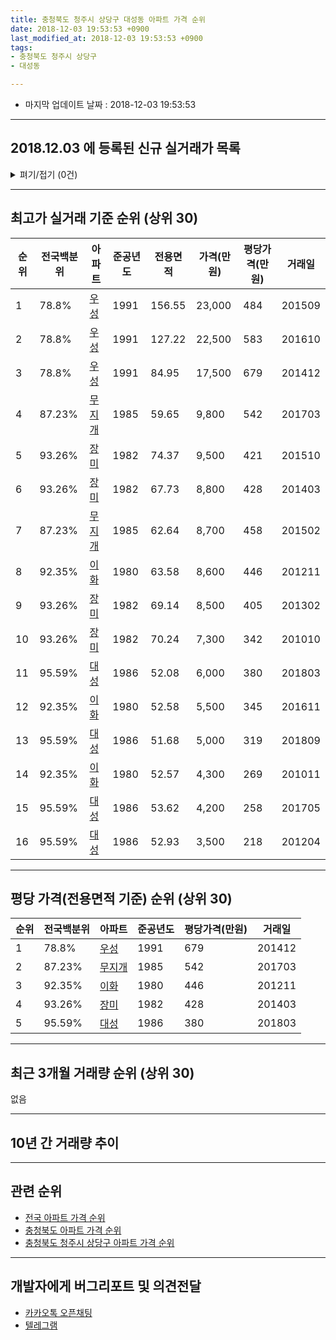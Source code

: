 ```yaml
---
title: 충청북도 청주시 상당구 대성동 아파트 가격 순위
date: 2018-12-03 19:53:53 +0900
last_modified_at: 2018-12-03 19:53:53 +0900
tags:
- 충청북도 청주시 상당구
- 대성동

---
```


* 마지막 업데이트 날짜 : 2018-12-03 19:53:53

---

## 2018.12.03 에 등록된 신규 실거래가 목록

<details>
<summary>펴기/접기 (0건)</summary>
<div markdown="1">

|아파트|전국백분위|준공년도|전용면적|가격(만원)|평당가격(만원)|거래일|
|---|---|---|---|---|---|---|
|없음|||||||


</div>
</details>

---

## 최고가 실거래 기준 순위 (상위 30)


|순위|전국백분위|아파트|준공년도|전용면적|가격(만원)|평당가격(만원)|거래일|
|---|---|---|---|---|---|---|---|
|1|78.8%|[우성](https://search.naver.com/search.naver?query=%EC%B6%A9%EC%B2%AD%EB%B6%81%EB%8F%84+%EC%B2%AD%EC%A3%BC%EC%8B%9C+%EC%83%81%EB%8B%B9%EA%B5%AC+%EB%8C%80%EC%84%B1%EB%8F%99+%EC%9A%B0%EC%84%B1)|1991|156.55|23,000|484|201509|
|2|78.8%|[우성](https://search.naver.com/search.naver?query=%EC%B6%A9%EC%B2%AD%EB%B6%81%EB%8F%84+%EC%B2%AD%EC%A3%BC%EC%8B%9C+%EC%83%81%EB%8B%B9%EA%B5%AC+%EB%8C%80%EC%84%B1%EB%8F%99+%EC%9A%B0%EC%84%B1)|1991|127.22|22,500|583|201610|
|3|78.8%|[우성](https://search.naver.com/search.naver?query=%EC%B6%A9%EC%B2%AD%EB%B6%81%EB%8F%84+%EC%B2%AD%EC%A3%BC%EC%8B%9C+%EC%83%81%EB%8B%B9%EA%B5%AC+%EB%8C%80%EC%84%B1%EB%8F%99+%EC%9A%B0%EC%84%B1)|1991|84.95|17,500|679|201412|
|4|87.23%|[무지개](https://search.naver.com/search.naver?query=%EC%B6%A9%EC%B2%AD%EB%B6%81%EB%8F%84+%EC%B2%AD%EC%A3%BC%EC%8B%9C+%EC%83%81%EB%8B%B9%EA%B5%AC+%EB%8C%80%EC%84%B1%EB%8F%99+%EB%AC%B4%EC%A7%80%EA%B0%9C)|1985|59.65|9,800|542|201703|
|5|93.26%|[장미](https://search.naver.com/search.naver?query=%EC%B6%A9%EC%B2%AD%EB%B6%81%EB%8F%84+%EC%B2%AD%EC%A3%BC%EC%8B%9C+%EC%83%81%EB%8B%B9%EA%B5%AC+%EB%8C%80%EC%84%B1%EB%8F%99+%EC%9E%A5%EB%AF%B8)|1982|74.37|9,500|421|201510|
|6|93.26%|[장미](https://search.naver.com/search.naver?query=%EC%B6%A9%EC%B2%AD%EB%B6%81%EB%8F%84+%EC%B2%AD%EC%A3%BC%EC%8B%9C+%EC%83%81%EB%8B%B9%EA%B5%AC+%EB%8C%80%EC%84%B1%EB%8F%99+%EC%9E%A5%EB%AF%B8)|1982|67.73|8,800|428|201403|
|7|87.23%|[무지개](https://search.naver.com/search.naver?query=%EC%B6%A9%EC%B2%AD%EB%B6%81%EB%8F%84+%EC%B2%AD%EC%A3%BC%EC%8B%9C+%EC%83%81%EB%8B%B9%EA%B5%AC+%EB%8C%80%EC%84%B1%EB%8F%99+%EB%AC%B4%EC%A7%80%EA%B0%9C)|1985|62.64|8,700|458|201502|
|8|92.35%|[이화](https://search.naver.com/search.naver?query=%EC%B6%A9%EC%B2%AD%EB%B6%81%EB%8F%84+%EC%B2%AD%EC%A3%BC%EC%8B%9C+%EC%83%81%EB%8B%B9%EA%B5%AC+%EB%8C%80%EC%84%B1%EB%8F%99+%EC%9D%B4%ED%99%94)|1980|63.58|8,600|446|201211|
|9|93.26%|[장미](https://search.naver.com/search.naver?query=%EC%B6%A9%EC%B2%AD%EB%B6%81%EB%8F%84+%EC%B2%AD%EC%A3%BC%EC%8B%9C+%EC%83%81%EB%8B%B9%EA%B5%AC+%EB%8C%80%EC%84%B1%EB%8F%99+%EC%9E%A5%EB%AF%B8)|1982|69.14|8,500|405|201302|
|10|93.26%|[장미](https://search.naver.com/search.naver?query=%EC%B6%A9%EC%B2%AD%EB%B6%81%EB%8F%84+%EC%B2%AD%EC%A3%BC%EC%8B%9C+%EC%83%81%EB%8B%B9%EA%B5%AC+%EB%8C%80%EC%84%B1%EB%8F%99+%EC%9E%A5%EB%AF%B8)|1982|70.24|7,300|342|201010|
|11|95.59%|[대성](https://search.naver.com/search.naver?query=%EC%B6%A9%EC%B2%AD%EB%B6%81%EB%8F%84+%EC%B2%AD%EC%A3%BC%EC%8B%9C+%EC%83%81%EB%8B%B9%EA%B5%AC+%EB%8C%80%EC%84%B1%EB%8F%99+%EB%8C%80%EC%84%B1)|1986|52.08|6,000|380|201803|
|12|92.35%|[이화](https://search.naver.com/search.naver?query=%EC%B6%A9%EC%B2%AD%EB%B6%81%EB%8F%84+%EC%B2%AD%EC%A3%BC%EC%8B%9C+%EC%83%81%EB%8B%B9%EA%B5%AC+%EB%8C%80%EC%84%B1%EB%8F%99+%EC%9D%B4%ED%99%94)|1980|52.58|5,500|345|201611|
|13|95.59%|[대성](https://search.naver.com/search.naver?query=%EC%B6%A9%EC%B2%AD%EB%B6%81%EB%8F%84+%EC%B2%AD%EC%A3%BC%EC%8B%9C+%EC%83%81%EB%8B%B9%EA%B5%AC+%EB%8C%80%EC%84%B1%EB%8F%99+%EB%8C%80%EC%84%B1)|1986|51.68|5,000|319|201809|
|14|92.35%|[이화](https://search.naver.com/search.naver?query=%EC%B6%A9%EC%B2%AD%EB%B6%81%EB%8F%84+%EC%B2%AD%EC%A3%BC%EC%8B%9C+%EC%83%81%EB%8B%B9%EA%B5%AC+%EB%8C%80%EC%84%B1%EB%8F%99+%EC%9D%B4%ED%99%94)|1980|52.57|4,300|269|201011|
|15|95.59%|[대성](https://search.naver.com/search.naver?query=%EC%B6%A9%EC%B2%AD%EB%B6%81%EB%8F%84+%EC%B2%AD%EC%A3%BC%EC%8B%9C+%EC%83%81%EB%8B%B9%EA%B5%AC+%EB%8C%80%EC%84%B1%EB%8F%99+%EB%8C%80%EC%84%B1)|1986|53.62|4,200|258|201705|
|16|95.59%|[대성](https://search.naver.com/search.naver?query=%EC%B6%A9%EC%B2%AD%EB%B6%81%EB%8F%84+%EC%B2%AD%EC%A3%BC%EC%8B%9C+%EC%83%81%EB%8B%B9%EA%B5%AC+%EB%8C%80%EC%84%B1%EB%8F%99+%EB%8C%80%EC%84%B1)|1986|52.93|3,500|218|201204|


---

## 평당 가격(전용면적 기준) 순위 (상위 30)


|순위|전국백분위|아파트|준공년도|평당가격(만원)|거래일|
|---|---|---|---|---|---|
|1|78.8%|[우성](https://search.naver.com/search.naver?query=%EC%B6%A9%EC%B2%AD%EB%B6%81%EB%8F%84+%EC%B2%AD%EC%A3%BC%EC%8B%9C+%EC%83%81%EB%8B%B9%EA%B5%AC+%EB%8C%80%EC%84%B1%EB%8F%99+%EC%9A%B0%EC%84%B1)|1991|679|201412|
|2|87.23%|[무지개](https://search.naver.com/search.naver?query=%EC%B6%A9%EC%B2%AD%EB%B6%81%EB%8F%84+%EC%B2%AD%EC%A3%BC%EC%8B%9C+%EC%83%81%EB%8B%B9%EA%B5%AC+%EB%8C%80%EC%84%B1%EB%8F%99+%EB%AC%B4%EC%A7%80%EA%B0%9C)|1985|542|201703|
|3|92.35%|[이화](https://search.naver.com/search.naver?query=%EC%B6%A9%EC%B2%AD%EB%B6%81%EB%8F%84+%EC%B2%AD%EC%A3%BC%EC%8B%9C+%EC%83%81%EB%8B%B9%EA%B5%AC+%EB%8C%80%EC%84%B1%EB%8F%99+%EC%9D%B4%ED%99%94)|1980|446|201211|
|4|93.26%|[장미](https://search.naver.com/search.naver?query=%EC%B6%A9%EC%B2%AD%EB%B6%81%EB%8F%84+%EC%B2%AD%EC%A3%BC%EC%8B%9C+%EC%83%81%EB%8B%B9%EA%B5%AC+%EB%8C%80%EC%84%B1%EB%8F%99+%EC%9E%A5%EB%AF%B8)|1982|428|201403|
|5|95.59%|[대성](https://search.naver.com/search.naver?query=%EC%B6%A9%EC%B2%AD%EB%B6%81%EB%8F%84+%EC%B2%AD%EC%A3%BC%EC%8B%9C+%EC%83%81%EB%8B%B9%EA%B5%AC+%EB%8C%80%EC%84%B1%EB%8F%99+%EB%8C%80%EC%84%B1)|1986|380|201803|


---

## 최근 3개월 거래량 순위 (상위 30)

없음

---

## 10년 간 거래량 추이


<div style="width:100%;">
    <canvas id="deal_progress" height="250"></canvas>
</div>

<script>
new Chart(document.getElementById("deal_progress"), {
    type: 'line',
    data: {
        labels: ['200812','200901','200902','200903','200904','200905','200906','200907','200908','200909','200910','200911','200912','201001','201002','201003','201004','201005','201006','201007','201008','201009','201010','201011','201012','201101','201102','201103','201104','201105','201106','201107','201108','201109','201110','201111','201112','201201','201202','201203','201204','201205','201206','201207','201208','201209','201210','201211','201212','201301','201302','201303','201304','201305','201306','201307','201308','201309','201310','201311','201312','201401','201402','201403','201404','201405','201406','201407','201408','201409','201410','201411','201412','201501','201502','201503','201504','201505','201506','201507','201508','201509','201510','201511','201512','201601','201602','201603','201604','201605','201606','201607','201608','201609','201610','201611','201612','201701','201702','201703','201704','201705','201706','201707','201708','201709','201710','201711','201712','201801','201802','201803','201804','201805','201806','201807','201808','201809','201810','201811','201812'],
        datasets: [{
            label: '실거래 수',
            pointRadius: 1,
            data: [2, 5, 6, 3, 6, 2, 2, 2, 5, 4, 3, 1, 3, 3, 1, 4, 4, 3, 2, 1, 3, 5, 5, 2, 10, 3, 4, 4, 4, 4, 3, 3, 2, 2, 1, 1, 0, 3, 4, 6, 6, 3, 2, 5, 5, 1, 2, 4, 0, 1, 4, 5, 2, 3, 2, 0, 4, 4, 2, 3, 2, 3, 3, 5, 4, 2, 3, 4, 3, 1, 2, 2, 2, 2, 2, 1, 1, 1, 2, 2, 0, 1, 1, 1, 1, 4, 1, 1, 4, 1, 2, 0, 0, 1, 2, 2, 0, 0, 0, 7, 2, 1, 1, 2, 1, 1, 0, 0, 3, 0, 3, 4, 0, 2, 1, 1, 0, 3, 0, 0, 0],
            borderColor: "rgba(255, 201, 14, 1)",
            backgroundColor: "rgba(255, 201, 14, 0.5)",
            fill: true,
        }]
    },
    options: {
        responsive: true,
        title: {
            display: true,
            text: '10년간 거래량 추이'
        },
        tooltips: {
            mode: 'index',
            intersect: false,
        },
        hover: {
            mode: 'nearest',
            intersect: true
        },
        scales: {
            xAxes: [{
                display: true,
                scaleLabel: {
                    display: true,
                    labelString: '년/월'
                }
            }],
            yAxes: [{
                display: true,
                ticks: {
                    suggestedMin: 0,
                },
                scaleLabel: {
                    display: true,
                    labelString: '실거래 수'
                }
            }]
        }
    }
});

</script>


---

## 관련 순위

- [전국 아파트 가격 순위](https://inasie.github.io/apt-ranking/전국)
- [충청북도 아파트 가격 순위](https://inasie.github.io/apt-ranking/충청북도)
- [충청북도 청주시 상당구 아파트 가격 순위](https://inasie.github.io/apt-ranking/충청북도-청주시-상당구)


---

## 개발자에게 버그리포트 및 의견전달

- [카카오톡 오픈채팅](https://open.kakao.com/o/gLJUAP4)
- [텔레그램](https://t.me/inasie)

